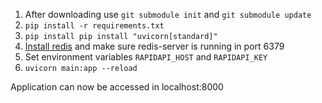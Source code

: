 1. After downloading use `git submodule init` and `git submodule update`
2. `pip install -r requirements.txt`
3. `pip install pip install "uvicorn[standard]"`
4. [Install redis](https://redis.io/docs/getting-started/) and make sure redis-server is running in port 6379
5. Set environment variables `RAPIDAPI_HOST` and `RAPIDAPI_KEY`
6. `uvicorn main:app --reload`

Application can now be accessed in localhost:8000
